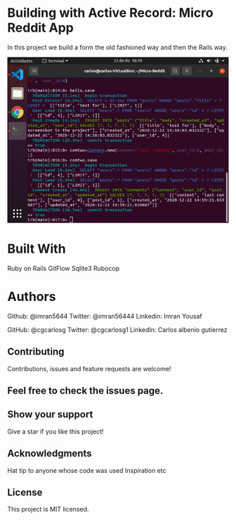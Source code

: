# Building with Active Record: Micro Reddit App

In this project we build a form the old fashioned way and then the Rails way.

![Micro-Reddit](https://github.com/imran5644/Micro-Reddit/blob/feature/assets/Captura%20de%20pantalla%20de%202020-12-22%2009-59-25.png)

# Built With

Ruby on Rails
GitFlow
Sqlite3
Rubocop

# Authors

Github: @imran5644
Twitter: @imran56444
Linkedin: Imran Yousaf

GitHub: @cgcarlosg
Twitter: @cgcarlosg1
LinkedIn: Carlos albenio gutierrez

## Contributing
Contributions, issues and feature requests are welcome!

## Feel free to check the issues page.

## Show your support
Give a star if you like this project!

## Acknowledgments
Hat tip to anyone whose code was used
Inspiration
etc

## License
This project is MIT licensed.
